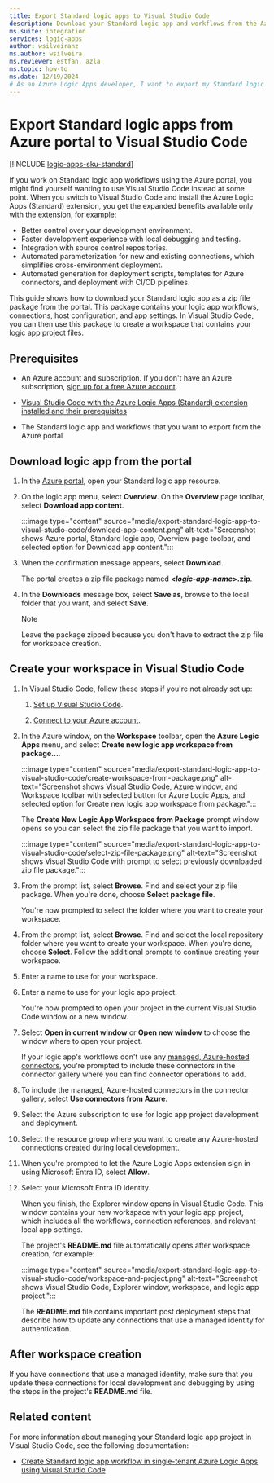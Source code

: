 ```yaml
---
title: Export Standard logic apps to Visual Studio Code
description: Download your Standard logic app and workflows from the Azure portal into Visual Studio Code.
ms.suite: integration
services: logic-apps
author: wsilveiranz
ms.author: wsilveira
ms.reviewer: estfan, azla
ms.topic: how-to
ms.date: 12/19/2024
# As an Azure Logic Apps developer, I want to export my Standard logic app and workflows from the Azure portal into Visual Studio Code.
---
```


# Export Standard logic apps from Azure portal to Visual Studio Code

[!INCLUDE [logic-apps-sku-standard](../../includes/logic-apps-sku-standard.md)]

If you work on Standard logic app workflows using the Azure portal, you might find yourself wanting to use Visual Studio Code instead at some point. When you switch to Visual Studio Code and install the Azure Logic Apps (Standard) extension, you get the expanded benefits available only with the extension, for example:

- Better control over your development environment.
- Faster development experience with local debugging and testing.
- Integration with source control repositories.
- Automated parameterization for new and existing connections, which simplifies cross-environment deployment.
- Automated generation for deployment scripts, templates for Azure connectors, and deployment with CI/CD pipelines.

This guide shows how to download your Standard logic app as a zip file package from the portal. This package contains your logic app workflows, connections, host configuration, and app settings. In Visual Studio Code, you can then use this package to create a workspace that contains your logic app project files.

## Prerequisites

* An Azure account and subscription. If you don't have an Azure subscription, [sign up for a free Azure account](https://azure.microsoft.com/free/?WT.mc_id=A261C142F).

* [Visual Studio Code with the Azure Logic Apps (Standard) extension installed and their prerequisites](/azure/logic-apps/create-single-tenant-workflows-visual-studio-code#prerequisites)

* The Standard logic app and workflows that you want to export from the Azure portal

## Download logic app from the portal

1. In the [Azure portal](https://portal.azure.com), open your Standard logic app resource.

1. On the logic app menu, select **Overview**. On the **Overview** page toolbar, select **Download app content**.

   :::image type="content" source="media/export-standard-logic-app-to-visual-studio-code/download-app-content.png" alt-text="Screenshot shows Azure portal, Standard logic app, Overview page toolbar, and selected option for Download app content.":::

1. When the confirmation message appears, select **Download**.

   The portal creates a zip file package named **<*logic-app-name*>.zip**.

1. In the **Downloads** message box, select **Save as**, browse to the local folder that you want, and select **Save**.

   > [!NOTE]
   >
   > Leave the package zipped because you don't have to extract the zip file for workspace creation.

## Create your workspace in Visual Studio Code

1. In Visual Studio Code, follow these steps if you're not already set up:

   1. [Set up Visual Studio Code](/azure/logic-apps/create-single-tenant-workflows-visual-studio-code#set-up-visual-studio-code).

   1. [Connect to your Azure account](/azure/logic-apps/create-single-tenant-workflows-visual-studio-code#connect-to-your-azure-account).

1. In the Azure window, on the **Workspace** toolbar, open the **Azure Logic Apps** menu, and select **Create new logic app workspace from package...**.

   :::image type="content" source="media/export-standard-logic-app-to-visual-studio-code/create-workspace-from-package.png" alt-text="Screenshot shows Visual Studio Code, Azure window, and Workspace toolbar with selected button for Azure Logic Apps, and selected option for Create new logic app workspace from package.":::

   The **Create New Logic App Workspace from Package** prompt window opens so you can select the zip file package that you want to import.

   :::image type="content" source="media/export-standard-logic-app-to-visual-studio-code/select-zip-file-package.png" alt-text="Screenshot shows Visual Studio Code with prompt to select previously downloaded zip file package.":::

1. From the prompt list, select **Browse**. Find and select your zip file package. When you're done, choose **Select package file**.

   You're now prompted to select the folder where you want to create your workspace.

1. From the prompt list, select **Browse**. Find and select the local repository folder where you want to create your workspace. When you're done, choose **Select**. Follow the additional prompts to continue creating your workspace.

1. Enter a name to use for your workspace.

1. Enter a name to use for your logic app project.

   You're now prompted to open your project in the current Visual Studio Code window or a new window.

1. Select **Open in current window** or **Open new window** to choose the window where to open your project.

   If your logic app's workflows don't use any [managed, Azure-hosted connectors](/azure/connectors/managed), you're prompted to include these connectors in the connector gallery where you can find connector operations to add.

1. To include the managed, Azure-hosted connectors in the connector gallery, select **Use connectors from Azure**.

1. Select the Azure subscription to use for logic app project development and deployment.

1. Select the resource group where you want to create any Azure-hosted connections created during local development.

1. When you're prompted to let the Azure Logic Apps extension sign in using Microsoft Entra ID, select **Allow**.

1. Select your Microsoft Entra ID identity.

   When you finish, the Explorer window opens in Visual Studio Code. This window contains your new workspace with your logic app project, which includes all the workflows, connection references, and relevant local app settings.

   The project's **README.md** file automatically opens after workspace creation, for example:

   :::image type="content" source="media/export-standard-logic-app-to-visual-studio-code/workspace-and-project.png" alt-text="Screenshot shows Visual Studio Code, Explorer window, workspace, and logic app project.":::

   The **README.md** file contains important post deployment steps that describe how to update any connections that use a managed identity for authentication.

## After workspace creation

If you have connections that use a managed identity, make sure that you update these connections for local development and debugging by using the steps in the project's **README.md** file.

## Related content

For more information about managing your Standard logic app project in Visual Studio Code, see the following documentation:

- [Create Standard logic app workflow in single-tenant Azure Logic Apps using Visual Studio Code](/azure/logic-apps/create-single-tenant-workflows-visual-studio-code)
